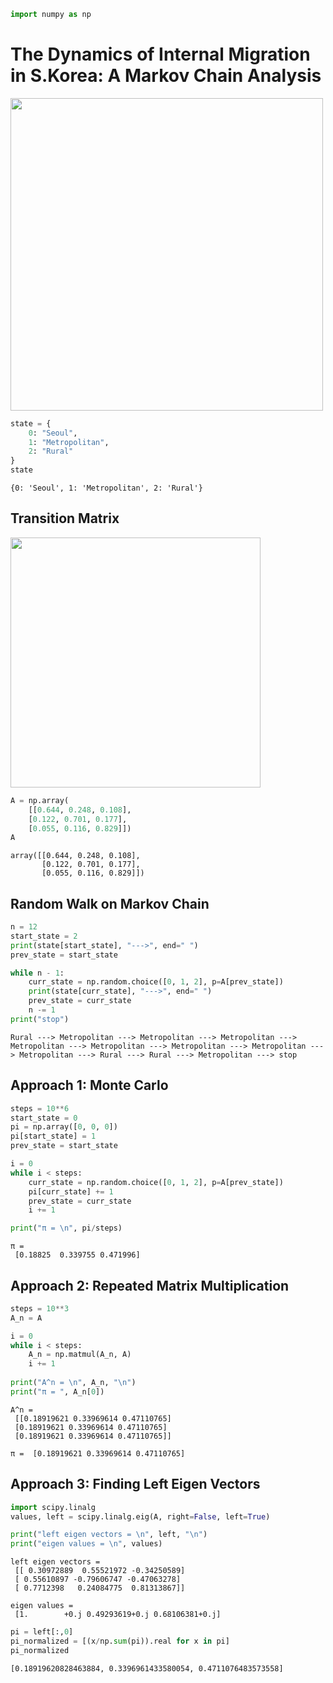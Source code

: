 ```python
import numpy as np
```

# The Dynamics of Internal Migration in S.Korea: A Markov Chain Analysis


<img src="https://velog.velcdn.com/images/neoseurae12/post/0e578941-88f2-4dfc-a466-2ec0d3741f74/image.jpeg" width="500px">


```python
state = {
    0: "Seoul",
    1: "Metropolitan",
    2: "Rural"
}
state
```




    {0: 'Seoul', 1: 'Metropolitan', 2: 'Rural'}



## Transition Matrix
<img src="https://velog.velcdn.com/images/neoseurae12/post/ae0b438d-d42d-422d-b4bf-3f993e1f6b26/image.jpeg" width="400px">


```python
A = np.array(
    [[0.644, 0.248, 0.108],
    [0.122, 0.701, 0.177],
    [0.055, 0.116, 0.829]])
A
```




    array([[0.644, 0.248, 0.108],
           [0.122, 0.701, 0.177],
           [0.055, 0.116, 0.829]])



## Random Walk on Markov Chain


```python
n = 12
start_state = 2
print(state[start_state], "--->", end=" ")
prev_state = start_state

while n - 1:
    curr_state = np.random.choice([0, 1, 2], p=A[prev_state])
    print(state[curr_state], "--->", end=" ")
    prev_state = curr_state
    n -= 1
print("stop")
```

    Rural ---> Metropolitan ---> Metropolitan ---> Metropolitan ---> Metropolitan ---> Metropolitan ---> Metropolitan ---> Metropolitan ---> Metropolitan ---> Rural ---> Rural ---> Metropolitan ---> stop


## Approach 1: Monte Carlo


```python
steps = 10**6
start_state = 0
pi = np.array([0, 0, 0])
pi[start_state] = 1
prev_state = start_state

i = 0
while i < steps:
    curr_state = np.random.choice([0, 1, 2], p=A[prev_state])
    pi[curr_state] += 1
    prev_state = curr_state
    i += 1

print("π = \n", pi/steps)
```

    π = 
     [0.18825  0.339755 0.471996]


## Approach 2: Repeated Matrix Multiplication


```python
steps = 10**3
A_n = A

i = 0
while i < steps:
    A_n = np.matmul(A_n, A)
    i += 1
    
print("A^n = \n", A_n, "\n")
print("π = ", A_n[0])
```

    A^n = 
     [[0.18919621 0.33969614 0.47110765]
     [0.18919621 0.33969614 0.47110765]
     [0.18919621 0.33969614 0.47110765]] 
    
    π =  [0.18919621 0.33969614 0.47110765]


## Approach 3: Finding Left Eigen Vectors


```python
import scipy.linalg
values, left = scipy.linalg.eig(A, right=False, left=True)

print("left eigen vectors = \n", left, "\n")
print("eigen values = \n", values)
```

    left eigen vectors = 
     [[ 0.30972889  0.55521972 -0.34250589]
     [ 0.55610897 -0.79606747 -0.47063278]
     [ 0.7712398   0.24084775  0.81313867]] 
    
    eigen values = 
     [1.        +0.j 0.49293619+0.j 0.68106381+0.j]



```python
pi = left[:,0]
pi_normalized = [(x/np.sum(pi)).real for x in pi]
pi_normalized
```




    [0.18919620828463884, 0.3396961433580054, 0.4711076483573558]




```python

```
